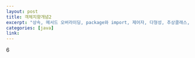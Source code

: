```yaml
---
layout: post
title: 객체지향개념2
excerpt: "상속, 메서드 오버라이딩, package와 import, 제어자, 다형성, 추상클래스, 인터페이스"
categories: [java]
link:
---
```

6

